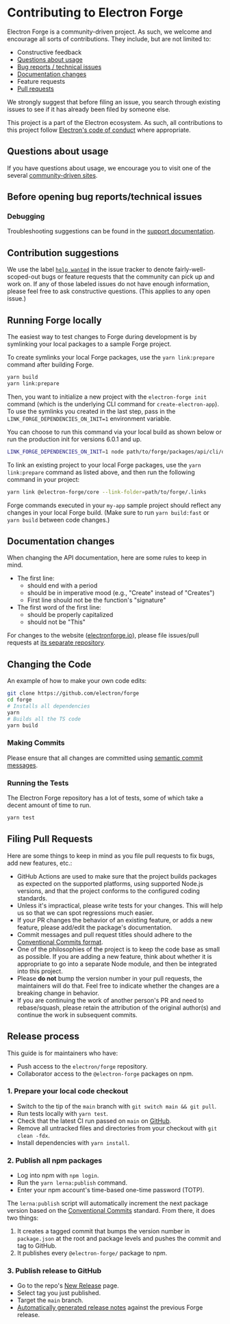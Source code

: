 # Contributing to Electron Forge

Electron Forge is a community-driven project. As such, we welcome and encourage all sorts of
contributions. They include, but are not limited to:

- Constructive feedback
- [Questions about usage](#questions-about-usage)
- [Bug reports / technical issues](#before-opening-bug-reportstechnical-issues)
- [Documentation changes](#documentation-changes)
- Feature requests
- [Pull requests](#filing-pull-requests)

We strongly suggest that before filing an issue, you search through existing issues to see
if it has already been filed by someone else.

This project is a part of the Electron ecosystem. As such, all contributions to this project follow
[Electron's code of conduct](https://github.com/electron/electron/blob/main/CODE_OF_CONDUCT.md)
where appropriate.

## Questions about usage

If you have questions about usage, we encourage you to visit one of the several [community-driven
sites](https://github.com/electron/electron#community).

## Before opening bug reports/technical issues

### Debugging

Troubleshooting suggestions can be found in the [support
documentation](https://github.com/electron/forge/blob/main/SUPPORT.md#troubleshooting).

## Contribution suggestions

We use the label [`help wanted`](https://github.com/electron/forge/issues?q=is%3Aopen+is%3Aissue+label%3A%22help+wanted%22)
in the issue tracker to denote fairly-well-scoped-out bugs or feature requests that the community
can pick up and work on. If any of those labeled issues do not have enough information, please feel
free to ask constructive questions. (This applies to any open issue.)

## Running Forge locally

The easiest way to test changes to Forge during development is by symlinking your local packages
to a sample Forge project.

To create symlinks your local Forge packages, use the `yarn link:prepare` command after
building Forge.

```sh
yarn build
yarn link:prepare
```

Then, you want to initialize a new project with the `electron-forge init` command (which is the
underlying CLI command for `create-electron-app`). To use the symlinks you created in the last step,
pass in the `LINK_FORGE_DEPENDENCIES_ON_INIT=1` environment variable.

You can choose to run this command via your local build as shown below or run the production init
for versions 6.0.1 and up.

```sh
LINK_FORGE_DEPENDENCIES_ON_INIT=1 node path/to/forge/packages/api/cli/dist/electron-forge-init.js my-app
```

To link an existing project to your local Forge packages, use the `yarn link:prepare` command as listed
above, and then run the following command in your project:

```sh
yarn link @electron-forge/core --link-folder=path/to/forge/.links
```

Forge commands executed in your `my-app` sample project should reflect any changes in your local
Forge build. (Make sure to run `yarn build:fast` or `yarn build` between code changes.)

## Documentation changes

When changing the API documentation, here are some rules to keep in mind.

- The first line:
  - should end with a period
  - should be in imperative mood (e.g., "Create" instead of "Creates")
  - First line should not be the function's "signature"
- The first word of the first line:
  - should be properly capitalized
  - should not be "This"

For changes to the website ([electronforge.io](https://www.electronforge.io)), please file
issues/pull requests at [its separate repository](https://github.com/electron-forge/electron-forge-docs).

## Changing the Code

An example of how to make your own code edits:

```bash
git clone https://github.com/electron/forge
cd forge
# Installs all dependencies
yarn
# Builds all the TS code
yarn build
```

### Making Commits

Please ensure that all changes are committed using [semantic commit messages](https://github.com/bcoe/conventional-changelog-standard/blob/master/convention.md).

### Running the Tests

The Electron Forge repository has a lot of tests, some of which take a decent
amount of time to run.

```bash
yarn test
```

## Filing Pull Requests

Here are some things to keep in mind as you file pull requests to fix bugs, add new features, etc.:

- GitHub Actions are used to make sure that the project builds packages as expected on the
  supported platforms, using supported Node.js versions, and that the project conforms to the
  configured coding standards.
- Unless it's impractical, please write tests for your changes. This will help us so that we can
  spot regressions much easier.
- If your PR changes the behavior of an existing feature, or adds a new feature, please add/edit
  the package's documentation.
- Commit messages and pull request titles should adhere to the [Conventional Commits
  format](https://www.conventionalcommits.org/en/v1.0.0/).
- One of the philosophies of the project is to keep the code base as small as possible. If you are
  adding a new feature, think about whether it is appropriate to go into a separate Node module,
  and then be integrated into this project.
- Please **do not** bump the version number in your pull requests, the maintainers will do that.
  Feel free to indicate whether the changes are a breaking change in behavior.
- If you are continuing the work of another person's PR and need to rebase/squash, please retain the
  attribution of the original author(s) and continue the work in subsequent commits.

## Release process

This guide is for maintainers who have:

- Push access to the `electron/forge` repository.
- Collaborator access to the `@electron-forge` packages on npm.

### 1. Prepare your local code checkout

- Switch to the tip of the `main` branch with `git switch main && git pull`.
- Run tests locally with `yarn test`.
- Check that the latest CI run passed on `main` on [GitHub](https://github.com/electron/forge/actions?query=workflow:CI).
- Remove all untracked files and directories from your checkout with `git clean -fdx`.
- Install dependencies with `yarn install`.

### 2. Publish all npm packages

- Log into npm with `npm login`.
- Run the `yarn lerna:publish` command.
- Enter your npm account's time-based one-time password (TOTP).

The `lerna:publish` script will automatically increment the next package version based on the
[Conventional Commits](https://www.conventionalcommits.org/en/v1.0.0/) standard. From there, it does two things:

1. It creates a tagged commit that bumps the version number in `package.json` at the root and package levels
   and pushes the commit and tag to GitHub.
1. It publishes every `@electron-forge/` package to npm.

### 3. Publish release to GitHub

- Go to the repo's [New Release](https://github.com/electron/forge/releases/new) page.
- Select tag you just published.
- Target the `main` branch.
- [Automatically generated release notes](https://docs.github.com/en/repositories/releasing-projects-on-github/automatically-generated-release-notes)
  against the previous Forge release.
